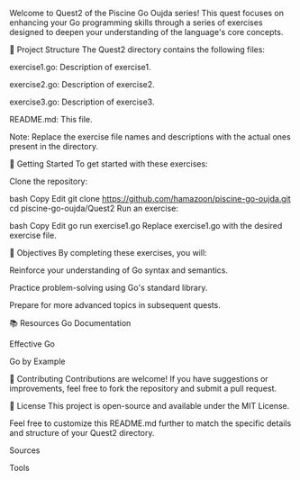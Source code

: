 Welcome to Quest2 of the Piscine Go Oujda series! This quest focuses on enhancing your Go programming skills through a series of exercises designed to deepen your understanding of the language's core concepts.

📁 Project Structure
The Quest2 directory contains the following files:

exercise1.go: Description of exercise1.

exercise2.go: Description of exercise2.

exercise3.go: Description of exercise3.

README.md: This file.

Note: Replace the exercise file names and descriptions with the actual ones present in the directory.

🚀 Getting Started
To get started with these exercises:

Clone the repository:

bash
Copy
Edit
git clone https://github.com/hamazoon/piscine-go-oujda.git
cd piscine-go-oujda/Quest2
Run an exercise:

bash
Copy
Edit
go run exercise1.go
Replace exercise1.go with the desired exercise file.

🧠 Objectives
By completing these exercises, you will:

Reinforce your understanding of Go syntax and semantics.

Practice problem-solving using Go's standard library.

Prepare for more advanced topics in subsequent quests.

📚 Resources
Go Documentation

Effective Go

Go by Example

🤝 Contributing
Contributions are welcome! If you have suggestions or improvements, feel free to fork the repository and submit a pull request.

📄 License
This project is open-source and available under the MIT License.

Feel free to customize this README.md further to match the specific details and structure of your Quest2 directory.







Sources




Tools



